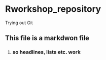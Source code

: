# Rworkshop_repository
Trying out Git 

## This file is a markdwon file
1) ### so headlines, lists etc. work 

